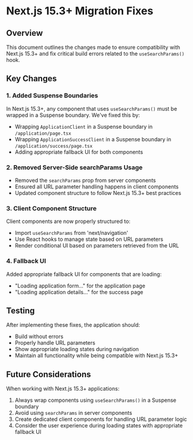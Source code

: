 # Next.js 15.3+ Migration Fixes

## Overview

This document outlines the changes made to ensure compatibility with Next.js 15.3+ and fix critical build errors related to the `useSearchParams()` hook.

## Key Changes

### 1. Added Suspense Boundaries

In Next.js 15.3+, any component that uses `useSearchParams()` must be wrapped in a Suspense boundary. We've fixed this by:

- Wrapping `ApplicationClient` in a Suspense boundary in `/application/page.tsx`
- Wrapping `ApplicationSuccessClient` in a Suspense boundary in `/application/success/page.tsx`
- Adding appropriate fallback UI for both components

### 2. Removed Server-Side searchParams Usage

- Removed the `searchParams` prop from server components
- Ensured all URL parameter handling happens in client components
- Updated component structure to follow Next.js 15.3+ best practices

### 3. Client Component Structure

Client components are now properly structured to:

- Import `useSearchParams` from 'next/navigation'
- Use React hooks to manage state based on URL parameters
- Render conditional UI based on parameters retrieved from the URL

### 4. Fallback UI

Added appropriate fallback UI for components that are loading:

- "Loading application form..." for the application page
- "Loading application details..." for the success page

## Testing

After implementing these fixes, the application should:

- Build without errors
- Properly handle URL parameters
- Show appropriate loading states during navigation
- Maintain all functionality while being compatible with Next.js 15.3+

## Future Considerations

When working with Next.js 15.3+ applications:

1. Always wrap components using `useSearchParams()` in a Suspense boundary
2. Avoid using `searchParams` in server components
3. Create dedicated client components for handling URL parameter logic
4. Consider the user experience during loading states with appropriate fallback UI
